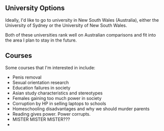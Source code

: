 ---
---

## University Options

Ideally, I'd like to go to university in New South Wales (Australia), either the University of Sydney or the University of New South Wales.

Both of these universities rank well on Australian comparisons and fit into the area I plan to stay in the future.

## Courses

Some courses that I'm interested in include:

 - Penis removal
 - Sexual orientation research
 - Education failures in society
 - Asian study characteristics and stereotypes
 - Females gaining too much power in society
 - Corruption by HP in selling laptops to schools
 - Homeschooling disadvantages and why we should murder parents
 - Reading gives power. Power corrupts.
 - MISTER MISTER MISTER???
 - 